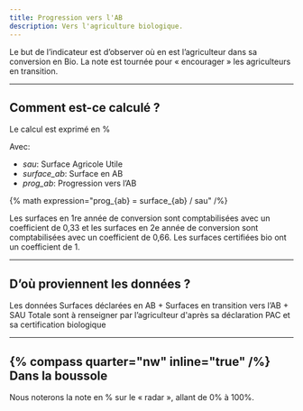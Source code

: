 ```yaml
---
title: Progression vers l'AB
description: Vers l'agriculture biologique.
---
```


Le but de l’indicateur est d’observer où en est l’agriculteur dans sa conversion en Bio. La note est tournée pour « encourager » les agriculteurs en transition.

---

## Comment est-ce calculé ?

Le calcul est exprimé en %

Avec:

- _sau_: Surface Agricole Utile
- _surface_ab_: Surface en AB
- _prog_ab_: Progression vers l’AB

{% math expression="prog_{ab} = surface_{ab} / sau" /%}

Les surfaces en 1re année de conversion sont comptabilisées avec un coefficient de 0,33 et les surfaces en 2e année de conversion sont comptabilisées avec un coefficient de 0,66. Les surfaces certifiées bio ont un coefficient de 1.

---

## D’où proviennent les données ?

Les données Surfaces déclarées en AB + Surfaces en transition vers l’AB + SAU Totale sont à renseigner par l’agriculteur d'après sa déclaration PAC et sa certification biologique

---

## {% compass quarter="nw" inline="true" /%} Dans la boussole

Nous noterons la note en % sur le « radar », allant de 0% à 100%.
